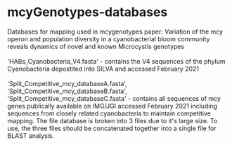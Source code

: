 # mcyGenotypes-databases
Databases for mapping used in mcygenotypes paper: Variation of the mcy operon and population diversity in a cyanobacterial bloom community reveals dynamics of novel and known Microcystis genotypes
<br/>
<br/>
'HABs_Cyanobacteria_V4.fasta' - contains the V4 sequences of the phylum Cyanobacteria depostited into SILVA and accessed February 2021
<br/>
<br/>
'Split_Competitive_mcy_databaseA.fasta', 'Split_Competitive_mcy_databaseB.fasta', 'Split_Competitive_mcy_databaseC.fasta' - contains all sequences of mcy genes publically available on IMG/JGI accessed February 2021 including sequences from closely related cyanobacteria to maintain competitive mapping. The file database is broken into 3 files due to it's large size. To use, the three files should be concatenated together into a single file for BLAST analysis.
